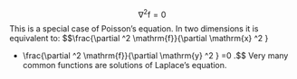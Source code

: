 $$\nabla ^2 \mathrm{f} = 0$$ This is a special case of Poisson’s
equation. In two dimensions it is equivalent to:
$$\frac{\partial ^2 \mathrm{f}}{\partial \mathrm{x} ^2 } 
+ \frac{\partial ^2 \mathrm{f}}{\partial \mathrm{y} ^2 } =0 .$$ Very
many common functions are solutions of Laplace’s equation.
